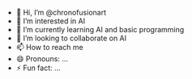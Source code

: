 - 👋 Hi, I’m @chronofusionart
- 👀 I’m interested in AI
- 🌱 I’m currently learning AI and basic programming
- 💞️ I’m looking to collaborate on AI
- 📫 How to reach me 
- 😄 Pronouns: ...
- ⚡ Fun fact: ...

<!---
chronofusionart/chronofusionart is a ✨ special ✨ repository because its `README.md` (this file) appears on your GitHub profile.
You can click the Preview link to take a look at your changes.
--->
